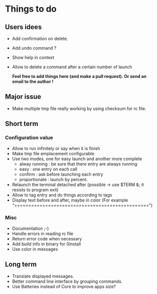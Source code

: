 # Things to do

## Users idees

 + Add confirmation on delete.
 + Add undo command ?
 + Show help in context
 + Allow to delete a command after a certain number of launch

    **Feel free to add things here (and make a pull request).
    Or send an email to the author !**

## Major issue
 + Make multiple tmp file really working by using checksum for rc file.

## Short term

### Configuration value
 + Allow to run infinitely or say when it is finish
 + Make tmp file emplacement configurable
 + Use two modes, one for easy launch and another more
   complete
    + alway running : be sure that there entry are always running
    + easy : one entry on each call
    + confirm : ask before launching each entry
    + proportionate : launch by percent.
 + Relaunch the terminal detached after (possible -> use $TERM &; it resists to
   program exit)
 + Allow to tag entry and do things according to tags
 + Display text before and after, maybe in color (For example
   "================================================")

### Misc
 + Documentation ;-)
 + Handle errors in reading rc file
 + Return error code when necessary
 + Add build info in binary for 0install
 + Use color in messages

## Long term
 + Translate displayed messages.
 + Better command line interface by grouping commands.
 + Use Batteries instead of Core to improve apps size?
